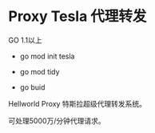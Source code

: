# Proxy Tesla 代理转发
GO 1.1以上

- go mod init tesla

- go mod tidy

- go buid

Hellworld Proxy 特斯拉超级代理转发系统。

可处理5000万/分钟代理请求。
